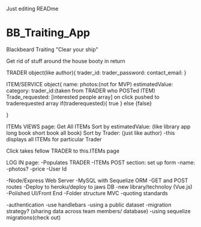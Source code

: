Just editing READme

# BB_Traiting_App

Blackbeard Traiting
"Clear your ship"

Get rid of stuff around the house booty in return 

TRADER object(like author){
    trader_id:
    trader_password:
    contact_email:
}

ITEM/SERVICE object{
    name:
    photos:(not for MVP)
    estimatedValue:
    category:
    trader_id:(taken from TRADER who POSTed ITEM)
    Trade_requested: [interested people array] on click pushed to traderequested array 
                        if(traderequested){
                            true
                        }
                        else {false}
                        
}

<!-------------- Pages ----------------------------->
ITEMs VIEWS page:
Get All ITEMs
Sort by estimatedValue: (like library app long book short book all book)
Sort by Trader: (just like author)
                -this displays all ITEMs for particular Trader
                
Click takes fellow TRADER to this.ITEMs page


LOG IN page:
-Populates TRADER 
-ITEMs POST section:
    set up form
    -name:
    -photos?
    -price
    -User Id


<!--APP NEEDS-->
-Node/Express Web Server
-MySQL  with Sequelize ORM
-GET and POST routes
-Deploy to heroku/deploy to jaws DB
-new library/technoloy (Vue.js)
-Polished UI/Front End
-Folder structure MVC
-quoting standards

<!--Strongly Recommended-->
-authentication
-use handlebars
-using a public dataset
-migration strategy? (sharing data across team members/ database)
                    -using sequelize migrations(check out)
